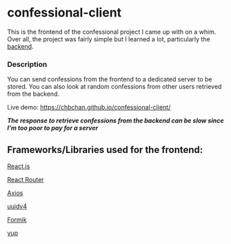 # confessional-client

This is the frontend of the confessional project I came up with on a whim. Over all, the project was fairly simple but I learned a lot, particularly the [backend](https://github.com/CHBChan/confessional-server).

### Description

You can send confessions from the frontend to a dedicated server to be stored. You can also look at random confessions from other users retrieved from the backend.

Live demo: https://chbchan.github.io/confessional-client/

***The response to retrieve confessions from the backend can be slow since I'm too poor to pay for a server***

## Frameworks/Libraries used for the frontend:
[React.js](https://react.dev/)

[React Router](https://reactrouter.com/en/main)

[Axios](https://axios-http.com/)

[uuidv4](https://github.com/thenativeweb/uuidv4#readme)

[Formik](https://formik.org/)

[yup](https://github.com/jquense/yup)
